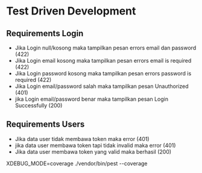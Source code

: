 # Test Driven Development

## Requirements Login
 - Jika Login null/kosong maka tampilkan pesan errors email dan password (422)
 - Jika Login email kosong maka tampilkan pesan errors email is required (422)
 - Jika Login password kosong maka tampilkan pesan errors password is required (422)
 - Jika Login email/password salah maka tampilkan pesan Unauthorized (401)
 - jika Login email/password benar maka tampilkan pesan Login Successfully (200)


## Requirements Users
 - Jika data user tidak membawa token maka error (401)
 - jika data user membawa token tapi tidak invalid maka error (401)
 - Jika data user membawa token yang valid maka berhasil (200)

XDEBUG_MODE=coverage ./vendor/bin/pest --coverage
